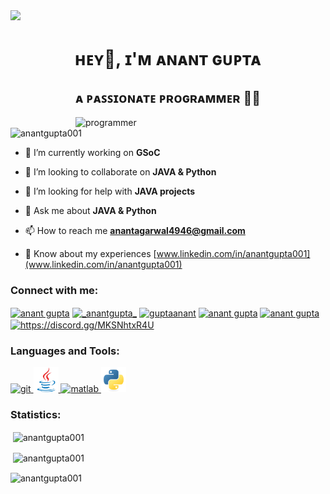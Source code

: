 <img src=https://mir-s3-cdn-cf.behance.net/project_modules/fs/79731568097599.5b50bca477735.jpg>
<h1 align="center">ʜᴇʏ👋, ɪ'ᴍ ᴀɴᴀɴᴛ ɢᴜᴘᴛᴀ</h1>
<h2 align="center">ᴀ ᴘᴀꜱꜱɪᴏɴᴀᴛᴇ ᴘʀᴏɢʀᴀᴍᴍᴇʀ 👨‍💻</h2>
<img align="right" alt="programmer" width="400" src=https://media.giphy.com/media/L1R1tvI9svkIWwpVYr/giphy.gif>
<p align="left"> <img src="https://komarev.com/ghpvc/?username=anantgupta001&label=Profile%20views&color=0e75b6&style=flat" alt="anantgupta001" /> </p>

- 🔭 I’m currently working on **GSoC**

- 👯 I’m looking to collaborate on **JAVA & Python**

- 🤝 I’m looking for help with **JAVA projects**

- 💬 Ask me about **JAVA & Python**

- 📫 How to reach me **anantagarwal4946@gmail.com**

- 📄 Know about my experiences [www.linkedin.com/in/anantgupta001](www.linkedin.com/in/anantgupta001)

<h3 align="left">Connect with me:</h3>
<p align="left">
<a href="https://linkedin.com/in/AnantGupta001" target="blank"><img align="center" src="https://raw.githubusercontent.com/rahuldkjain/github-profile-readme-generator/master/src/images/icons/Social/linked-in-alt.svg" alt="anant gupta" height="30" width="40" /></a>
<a href="https://instagram.com/_anantgupta_" target="blank"><img align="center" src="https://raw.githubusercontent.com/rahuldkjain/github-profile-readme-generator/master/src/images/icons/Social/instagram.svg" alt="_anantgupta_" height="30" width="40" /></a>
<a href="https://www.codechef.com/users/guptaanant" target="blank"><img align="center" src="https://cdn.jsdelivr.net/npm/simple-icons@3.1.0/icons/codechef.svg" alt="guptaanant" height="30" width="40" /></a>
<a href="https://www.hackerrank.com/anantagarwal4946" target="blank"><img align="center" src="https://raw.githubusercontent.com/rahuldkjain/github-profile-readme-generator/master/src/images/icons/Social/hackerrank.svg" alt="anant gupta" height="30" width="40" /></a>
<a href="https://www.leetcode.com/anantagarwal4946" target="blank"><img align="center" src="https://raw.githubusercontent.com/rahuldkjain/github-profile-readme-generator/master/src/images/icons/Social/leet-code.svg" alt="anant gupta" height="30" width="40" /></a>
<a href="https://discord.gg/https://discord.gg/MKSNhtxR4U" target="blank"><img align="center" src="https://raw.githubusercontent.com/rahuldkjain/github-profile-readme-generator/master/src/images/icons/Social/discord.svg" alt="https://discord.gg/MKSNhtxR4U" height="30" width="40" /></a>
</p>

<h3 align="left">Languages and Tools:</h3>
<p align="left"> <a href="https://git-scm.com/" target="_blank" rel="noreferrer"> <img src="https://www.vectorlogo.zone/logos/git-scm/git-scm-icon.svg" alt="git" width="40" height="40"/> </a> <a href="https://www.java.com" target="_blank" rel="noreferrer"> <img src="https://raw.githubusercontent.com/devicons/devicon/master/icons/java/java-original.svg" alt="java" width="40" height="40"/> </a> <a href="https://www.mathworks.com/" target="_blank" rel="noreferrer"> <img src="https://upload.wikimedia.org/wikipedia/commons/2/21/Matlab_Logo.png" alt="matlab" width="40" height="40"/> </a> <a href="https://www.python.org" target="_blank" rel="noreferrer"> <img src="https://raw.githubusercontent.com/devicons/devicon/master/icons/python/python-original.svg" alt="python" width="40" height="40"/> </a> </p>

<h3 align="left">Statistics:</h3>
<p>&nbsp;<img align="center" src="https://github-readme-stats.vercel.app/api/top-langs/?username=anantgupta001&hide_progress=true&locle=en" alt="anantgupta001"/></p>

<p>&nbsp;<img align="center" src="https://github-readme-stats.vercel.app/api?username=anantgupta001&show_icons=true" alt="anantgupta001" /></p>

<p><img align="center" src="https://github-readme-streak-stats.herokuapp.com/?user=anantgupta001&" alt="anantgupta001" /></p>
